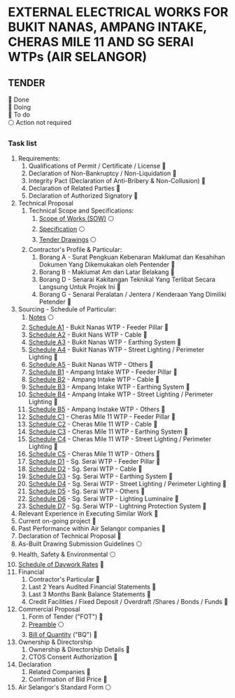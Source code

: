 # EXTERNAL ELECTRICAL WORKS FOR BUKIT NANAS, AMPANG INTAKE, CHERAS MILE 11 AND SG SERAI WTPs (AIR SELANGOR)

## TENDER

&#127937; Done  
&#128309; Doing  
&#128308; To do  
&#9898; Action not required

### Task list

1. Requirements: 
    1. Qualifications of Permit / Certificate / License &#128308;
    1. Declaration of Non-Bankruptcy / Non-Liquidation &#128308;
    1. Integrity Pact (Declaration of Anti-Bribery & Non-Collusion) &#128308;
    1. Declaration of Related Parties &#128308;
    1. Declaration of Authorized Signatory &#128308;
1. Technical Proposal
    1. Technical Scope and Specifications: 
        1. [Scope of Works (SOW)](/PN0000014171/schedule-of-particular/SOW%20-%20WTPs.pdf) &#9898;
        1. [Specification](/PN0000014171/schedule-of-particular/SPECIFICATION%20-%20WTPs.pdf) &#9898;
        1. [Tender Drawings](/PN0000014171/schedule-of-particular/DRAWING%20-%20WTPs.pdf) &#9898;
    1. Contractor's Profile & Particular:
        1. Borang A - Surat Pengkuan Kebenaran Maklumat dan Kesahihan Dokumen Yang Dikemukakan oleh Pentender &#128308;
        1. Borang B - Maklumat Am dan Latar Belakang &#128308;
        1. Borang D - Senarai Kakitangan Teknikal Yang Terlibat Secara Langsung Untuk Projek Ini &#128308;
        1. Borang G - Senarai Peralatan / Jentera / Kenderaan Yang Dimiliki Petender &#128308;
1. Sourcing - Schedule of Particular:
    1. [Notes](/PN0000014171/schedule-of-particular/1.%20Notes.pdf) &#9898;
    1. [Schedule A1](/PN0000014171/schedule-of-particular/A1.pdf) - Bukit Nanas WTP - Feeder Pillar &#128308;
    1. [Schedule A2](/PN0000014171/schedule-of-particular/A2.pdf) - Bukit Nans WTP - Cable &#128308;
    1. [Schedule A3](/PN0000014171/schedule-of-particular/A3.pdf) - Bukit Nanas WTP - Earthing System &#128308;
    1. [Schedule A4](/PN0000014171/schedule-of-particular/A4.pdf) - Bukit Nanas WTP - Street Lighting /    Perimeter Lighting &#128308;
    1. [Schedule A5](/PN0000014171/schedule-of-particular/A5.pdf) - Bukit Nanas WTP - Others &#128308;
    1. [Schedule B1](/PN0000014171/schedule-of-particular/B1.pdf) - Ampang Intake WTP - Feeder Pillar &#128308;
    1. [Schedule B2](/PN0000014171/schedule-of-particular/B2.pdf) - Ampang Intake WTP - Cable &#128308;
    1. [Schedule B3](/PN0000014171/schedule-of-particular/B3.pdf) - Ampang Intake WTP - Earthing System &#128308;
    1. [Schedule B4](/PN0000014171/schedule-of-particular/B4.pdf) - Ampang Intake WTP - Street Lighting    / Perimeter Lighting &#128308;
    1. [Schedule B5](/PN0000014171/schedule-of-particular/B5.pdf) - Ampang Instake WTP - Others &#128308;
    1. [Schedule C1](/PN0000014171/schedule-of-particular/C1.pdf) - Cheras Mile 11 WTP - Feeder Pillar &#128308; 
    1. [Schedule C2](/PN0000014171/schedule-of-particular/C2.pdf) - Cheras Mile 11 WTP - Cable &#128308; 
    1. [Schedule C3](/PN0000014171/schedule-of-particular/C3.pdf) - Cheras Mile 11 WTP - Earthing System &#128308;
    1. [Schedule C4](/PN0000014171/schedule-of-particular/C4.pdf) - Cheras Mile 11 WTP - Street Lighting / Perimeter Lighting &#128308;
    1. [Schedule C5](/PN0000014171/schedule-of-particular/C5.pdf) - Cheras Mile 11 WTP - Others &#128308;
    1. [Schedule D1](/PN0000014171/schedule-of-particular/D1.pdf) - Sg. Serai WTP - Feeder Pillar &#128308;
    1. [Schedule D2](/PN0000014171/schedule-of-particular/D2.pdf) - Sg. Serai WTP - Cable &#128308;
    1. [Schedule D3](/PN0000014171/schedule-of-particular/D3.pdf) - Sg. Serai WTP - Earthing System &#128308;
    1. [Schedule D4](/PN0000014171/schedule-of-particular/D4.pdf) - Sg. Serai WTP - Street Lighting / Perimeter Lighting &#128308;
    1. [Schedule D5](/PN0000014171/schedule-of-particular/D5.pdf) - Sg. Serai WTP - Others &#128308;
    1. [Schedule D6](/PN0000014171/schedule-of-particular/D6.pdf) - Sg. Serai WTP - Lighting Luminaire &#128308;
    1. [Schedule D7](/PN0000014171/schedule-of-particular/D7.pdf) - Sg. Serai WTP - Lightning Protection System &#128308;
1. Relevant Experience in Executing Similar Work &#128308;
1. Current on-going project &#128308;
1. Past Performance within Air Selangor companies &#128308;
1. Declaration of Technical Proposal &#128308;
1. As-Built Drawing Submission Guidelines &#9898;
1. Health, Safety & Environmental &#9898;
1. [Schedule of Daywork Rates](/PN0000014172/SUR.pdf) &#128308;
1. Financial
    1. Contractor's Particular &#128308;
    1. Last 2 Years Audited Financial Statements  &#128308;
    1. Last 3 Months Bank Balance Statements  &#128308;
    1. Credit Facilities / Fixed Deposit / Overdraft /Shares / Bonds / Funds  &#128308;
1. Commercial Proposal
    1. Form of Tender ("FOT") &#128308;
    1. [Preamble](/PN0000014171/schedule-of-particular/Preamble%20to%20BQ%20R1.pdf) &#9898;
    1. [Bill of Quantity](/PN0000014171/schedule-of-particular/BQ%20Normal%20-%20CW-2023-003.xlsm) ("BQ") &#128308;
1. Ownership & Directorship
    1. Ownership & Directorship Details &#128308;
    1. CTOS Consent Authorization &#128308;
1. Declaration
    1. Related Companies &#128308;
    1. Confirmation of Bid Price &#128308;
1. Air Selangor's Standard Form &#9898;
